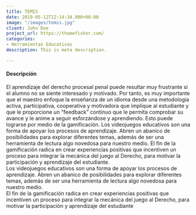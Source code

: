 ```yaml
---
title: TEMIS
date: 2019-05-12T12:14:34.000+06:00
image: "/images/temis.jpg"
client: John Doe
project_url: https://themefisher.com/
categories:
- Herramientas Educativas
description: This is meta description.

---
```

#### Descripción

El aprendizaje del derecho procesal penal puede resultar muy frustrante si el alumno no se siente interesado y motivado. Por tanto, es muy importante que el maestro enfoque la enseñanza de un idioma desde una metodología activa, participativa, cooperativa y motivadora que implique al estudiante y que le proporcione un “feedback” continuo que le permita comprobar su avance y le anime a seguir esforzándose y aprendiendo. Esto puede lograrse por medio de la gamificación. Los videojuegos educativos son una forma de apoyar los procesos de aprendizaje. Abren un abanico de posibilidades para explorar diferentes temas, además de ser una herramienta de lectura algo novedosa para nuestro medio. El fin de la gamificación radica en crear experiencias positivas que incentiven un proceso para integrar la mecánica del juego al Derecho, para motivar la participación y aprendizaje del estudiante.  
Los videojuegos educativos son una forma de apoyar los procesos de aprendizaje. Abren un abanico de posibilidades para explorar diferentes temas, además de ser una herramienta de lectura algo novedosa para nuestro medio.  
El fin de la gamificación radica en crear experiencias positivas que incentiven un proceso para integrar la mecánica del juego al Derecho, para motivar la participación y aprendizaje del estudiante